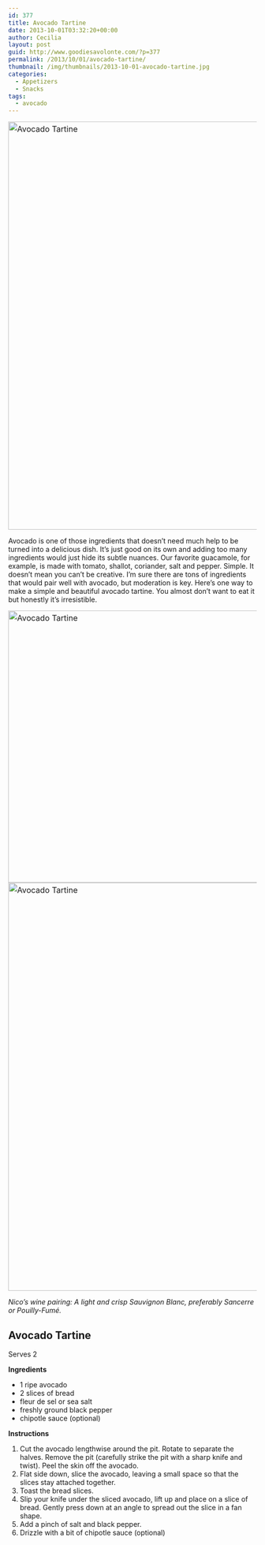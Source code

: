 ```yaml
---
id: 377
title: Avocado Tartine
date: 2013-10-01T03:32:20+00:00
author: Cecilia
layout: post
guid: http://www.goodiesavolonte.com/?p=377
permalink: /2013/10/01/avocado-tartine/
thumbnail: /img/thumbnails/2013-10-01-avocado-tartine.jpg
categories:
  - Appetizers
  - Snacks
tags:
  - avocado
---
```

<input class="jpibfi" type="hidden" />

<a style="line-height: 1.714285714; font-size: 1rem;" href="http://www.goodiesavolonte.com/wp-content/uploads/2013/10/IMG_5643.jpg"><img class="alignnone size-full wp-image-378" alt="Avocado Tartine" src="http://www.goodiesavolonte.com/wp-content/uploads/2013/10/IMG_5643.jpg" width="552" height="828" /></a>

Avocado is one of those ingredients that doesn&#8217;t need much help to be turned into a delicious dish. It&#8217;s just good on its own and adding too many ingredients would just hide its subtle nuances. Our favorite guacamole, for example, is made with tomato, shallot, coriander, salt and pepper. Simple. It doesn&#8217;t mean you can&#8217;t be creative. I&#8217;m sure there are tons of ingredients that would pair well with avocado, but moderation is key. Here&#8217;s one way to make a simple and beautiful avocado tartine. You almost don&#8217;t want to eat it but honestly it&#8217;s irresistible.

<a style="line-height: 1.714285714; font-size: 1rem;" href="http://www.goodiesavolonte.com/wp-content/uploads/2013/10/IMG_5645.jpg"><img class="alignnone size-full wp-image-379" alt="Avocado Tartine" src="http://www.goodiesavolonte.com/wp-content/uploads/2013/10/IMG_5645.jpg" width="552" height="552" /></a><a style="line-height: 1.714285714; font-size: 1rem;" href="http://www.goodiesavolonte.com/wp-content/uploads/2013/10/IMG_5646.jpg"><img class="alignnone size-full wp-image-380" alt="Avocado Tartine" src="http://www.goodiesavolonte.com/wp-content/uploads/2013/10/IMG_5646.jpg" width="552" height="828" /></a>

_Nico&#8217;s wine pairing: A light and crisp Sauvignon Blanc, preferably Sancerre or Pouilly-Fumé._

<!--more-->

<div class="recipe-box">
  <h2 class="recipe-title">
    Avocado Tartine
  </h2>
  
  <p>
    Serves 2
  </p>
  
  <p>
    <strong>Ingredients</strong>
  </p>
  
  <ul>
    <li>
      1 ripe avocado
    </li>
    <li>
      2 slices of bread
    </li>
    <li>
      fleur de sel or sea salt
    </li>
    <li>
      freshly ground black pepper
    </li>
    <li>
      chipotle sauce (optional)
    </li>
  </ul>
  
  <p>
    <strong>Instructions</strong>
  </p>
  
  <ol>
    <li>
      Cut the avocado lengthwise around the pit. Rotate to separate the halves. Remove the pit (carefully strike the pit with a sharp knife and twist). Peel the skin off the avocado.
    </li>
    <li>
      Flat side down, slice the avocado, leaving a small space so that the slices stay attached together.
    </li>
    <li>
      Toast the bread slices.
    </li>
    <li>
      Slip your knife under the sliced avocado, lift up and place on a slice of bread. Gently press down at an angle to spread out the slice in a fan shape.
    </li>
    <li>
      Add a pinch of salt and black pepper.
    </li>
    <li>
      Drizzle with a bit of chipotle sauce (optional)
    </li>
  </ol>
</div>